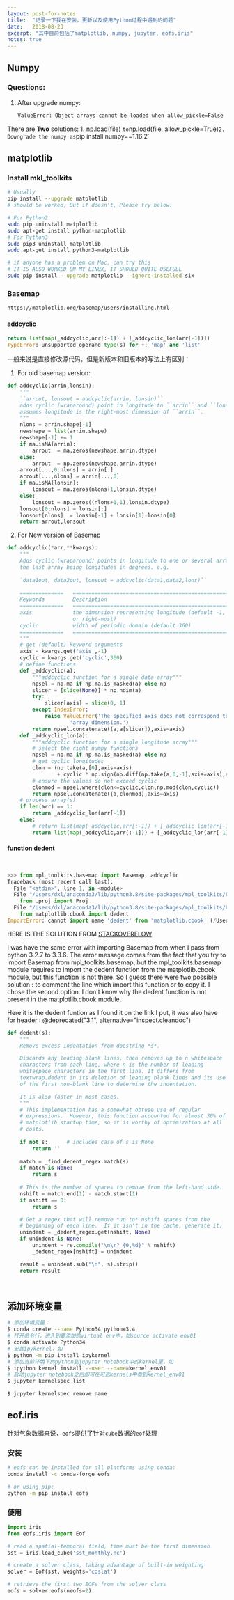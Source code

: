 ```yaml
---
layout: post-for-notes
title:  "记录一下我在安装，更新以及使用Python过程中遇到的问题"
date:   2018-08-23
excerpt: "其中目前包括了matplotlib, numpy, jupyter, eofs.iris"
notes: true
---
```


## Numpy

### Questions:

1. After upgrade numpy:

	```bash
	ValueError: Object arrays cannot be loaded when allow_pickle=False
	```
There are __Two__ solutions:
	1. np.load(file) ` to `np.load(file, allow_pickle=True)`
	2. Downgrade the numpy as `pip install numpy==1.16.2`


## matplotlib
###  Install mkl_toolkits

```bash
# Usually
pip install --upgrade matplotlib
# should be worked, But if doesn't, Please try below:

# For Python2
sudo pip uninstall matplotlib
sudo apt-get install python-matplotlib
# For Python3
sudo pip3 uninstall matplotlib
sudo apt-get install python3-matplotlib

# if anyone has a problem on Mac, can try this
# IT IS ALSO WORKED ON MY LINUX, IT SHOULD QUITE USEFULL
sudo pip install --upgrade matplotlib --ignore-installed six
```

### Basemap

```html
https://matplotlib.org/basemap/users/installing.html
```


#### addcyclic

```python
return list(map(_addcyclic,arr[:-1]) + [_addcyclic_lon(arr[-1])])
TypeError: unsupported operand type(s) for +: 'map' and 'list'
```
一般来说是直接修改源代码，但是新版本和旧版本的写法上有区别：

1. For old basemap version:

```python
def addcyclic(arrin,lonsin):
	"""
	``arrout, lonsout = addcyclic(arrin, lonsin)``
	adds cyclic (wraparound) point in longitude to ``arrin`` and ``lonsin``,
	assumes longitude is the right-most dimension of ``arrin``.
	"""
	nlons = arrin.shape[-1]
	newshape = list(arrin.shape)
	newshape[-1] += 1
	if ma.isMA(arrin):
	    arrout  = ma.zeros(newshape,arrin.dtype)
	else:
	    arrout  = np.zeros(newshape,arrin.dtype)
	arrout[...,0:nlons] = arrin[:]
	arrout[...,nlons] = arrin[...,0]
	if ma.isMA(lonsin):
	    lonsout = ma.zeros(nlons+1,lonsin.dtype)
	else:
	    lonsout = np.zeros((nlons+1,1),lonsin.dtype)
	lonsout[0:nlons] = lonsin[:]
	lonsout[nlons]  = lonsin[-1] + lonsin[1]-lonsin[0]
	return arrout,lonsout
```

2. For New version of Basemap

```python
def addcyclic(*arr,**kwargs):
	"""  
	Adds cyclic (wraparound) points in longitude to one or several arrays,
	the last array being longitudes in degrees. e.g.
	     
	`data1out, data2out, lonsout = addcyclic(data1,data2,lons)``
	     
	==============   ====================================================
	Keywords         Description
	==============   ====================================================
	axis             the dimension representing longitude (default -1,
	                 or right-most)
	cyclic           width of periodic domain (default 360)
	==============   ====================================================
	"""  
	# get (default) keyword arguments
	axis = kwargs.get('axis',-1)
	cyclic = kwargs.get('cyclic',360)
	# define functions
	def _addcyclic(a):
	    """addcyclic function for a single data array"""
	    npsel = np.ma if np.ma.is_masked(a) else np
	    slicer = [slice(None)] * np.ndim(a)
	    try:
	        slicer[axis] = slice(0, 1)
	    except IndexError:
	        raise ValueError('The specified axis does not correspond to an '
	                'array dimension.')
	    return npsel.concatenate((a,a[slicer]),axis=axis)
	def _addcyclic_lon(a):
	    """addcyclic function for a single longitude array"""
	    # select the right numpy functions
	    npsel = np.ma if np.ma.is_masked(a) else np
	    # get cyclic longitudes
	    clon = (np.take(a,[0],axis=axis)
	            + cyclic * np.sign(np.diff(np.take(a,0,-1],axis=axis),axis=axis)))
	    # ensure the values do not exceed cyclic
	    clonmod = npsel.where(clon<=cyclic,clon,np.mod(clon,cyclic))
	    return npsel.concatenate((a,clonmod),axis=axis)
	# process array(s)
	if len(arr) == 1:
	    return _addcyclic_lon(arr[-1])
	else:
	    # return list(map(_addcyclic,arr[:-1]) + [_addcyclic_lon(arr[-1])])
	    return list(map(_addcyclic,arr[:-1])) + [_addcyclic_lon(arr[-1])]

```


#### function dedent

```python


>>> from mpl_toolkits.basemap import Basemap, addcyclic
Traceback (most recent call last):
  File "<stdin>", line 1, in <module>
  File "/Users/dxl/anaconda3/lib/python3.8/site-packages/mpl_toolkits/basemap/__init__.py", line 50, in <module>
    from .proj import Proj
  File "/Users/dxl/anaconda3/lib/python3.8/site-packages/mpl_toolkits/basemap/proj.py", line 6, in <module>
    from matplotlib.cbook import dedent
ImportError: cannot import name 'dedent' from 'matplotlib.cbook' (/Users/dxl/anaconda3/lib/python3.8/site-packages/matplotlib/cbook/__init__.py)


```
HERE IS THE SOLUTION FROM [STACKOVERFLOW](https://stackoverflow.com/questions/63839163/maplotlib-and-basemap-cannot-import-name-dedent)

I was have the same error with importing Basemap from when I pass from python 3.2.7 to 3.3.6.
The error message comes from the fact that you try to import Basemap from mpl_toolkits.basemap, but the mpl_toolkits.basemap module requires to import the dedent function from the matplotlib.cbook module, but this function is not there. So I guess there were two possible solution : to comment the line which import this function or to copy it. I chose the second option. I don't know why the dedent function is not present in the matplotlib.cbook module.

Here it is the dedent funtion as I found it on the link I put, it was also have for header : @deprecated("3.1", alternative="inspect.cleandoc")


```python
def dedent(s):
    """
    Remove excess indentation from docstring *s*.

    Discards any leading blank lines, then removes up to n whitespace
    characters from each line, where n is the number of leading
    whitespace characters in the first line. It differs from
    textwrap.dedent in its deletion of leading blank lines and its use
    of the first non-blank line to determine the indentation.

    It is also faster in most cases.
    """
    # This implementation has a somewhat obtuse use of regular
    # expressions.  However, this function accounted for almost 30% of
    # matplotlib startup time, so it is worthy of optimization at all
    # costs.
    
    if not s:      # includes case of s is None
        return ''
    
    match = _find_dedent_regex.match(s)
    if match is None:
        return s
    
    # This is the number of spaces to remove from the left-hand side.
    nshift = match.end(1) - match.start(1)
    if nshift == 0:
        return s

    # Get a regex that will remove *up to* nshift spaces from the
    # beginning of each line.  If it isn't in the cache, generate it.
    unindent = _dedent_regex.get(nshift, None)
    if unindent is None:
        unindent = re.compile("\n\r? {0,%d}" % nshift)
        _dedent_regex[nshift] = unindent

    result = unindent.sub("\n", s).strip()
    return result




```




## 添加环境变量

```bash
# 添加环境变量：
$ conda create --name Python34 python=3.4
# 打开命令行，进入到要添加的virtual env中，如source activate env01
$ conda activate Python34
# 安装ipykernel，如
$ python -m pip install ipykernel
# 添加当前环境下的python到jupyter notebook中的kernel里，如
$ ipython kernel install --user --name=kernel_env01
# 启动jupyter notebook之后即可在可选kernels中看到kernel_env01
$ jupyter kernelspec list

$ jupyter kernelspec remove name
```

## eof.iris

针对气象数据来说，`eofs`提供了针对`cube`数据的`eof`处理

### 安装

```bash
# eofs can be installed for all platforms using conda:
conda install -c conda-forge eofs

# or using pip:
python -m pip install eofs
```


### 使用

```python
import iris
from eofs.iris import Eof

# read a spatial-temporal field, time must be the first dimension
sst = iris.load_cube('sst_monthly.nc')

# create a solver class, taking advantage of built-in weighting
solver = Eof(sst, weights='coslat')

# retrieve the first two EOFs from the solver class
eofs = solver.eofs(neofs=2)
```






